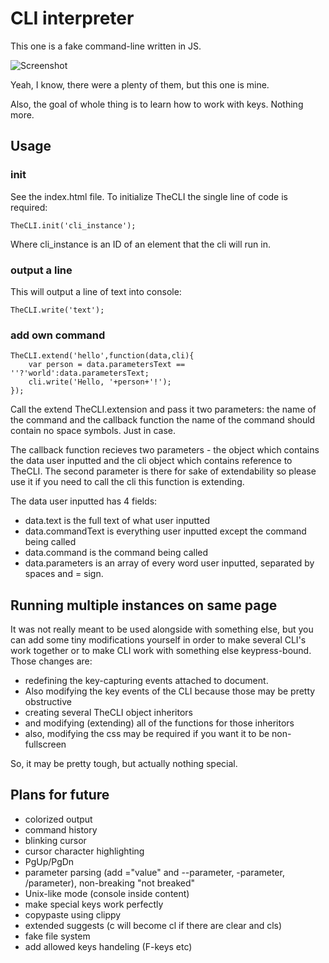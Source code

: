 CLI interpreter
===

This one is a fake command-line written in JS.

![Screenshot](http://i.imgur.com/UJuIrgb.png)

Yeah, I know, there were a plenty of them, but this one is mine.

Also, the goal of whole thing is to learn how to work with keys. Nothing more.

Usage
---

### init

See the index.html file. To initialize TheCLI the single line of code is required:

    TheCLI.init('cli_instance');

Where cli_instance is an ID of an element that the cli will run in.

### output a line

This will output a line of text into console:

    TheCLI.write('text');

### add own command

    TheCLI.extend('hello',function(data,cli){
        var person = data.parametersText == ''?'world':data.parametersText;
        cli.write('Hello, '+person+'!');
    });

Call the extend TheCLI.extension and pass it two parameters: the name of the command and the callback function
the name of the command should contain no space symbols. Just in case.

The callback function recieves two parameters - the object which contains the data user inputted and the cli object
which contains reference to TheCLI. The second parameter is there for sake of extendability so please use it if you
need to call the cli this function is extending.

The data user inputted has 4 fields:

 - data.text is the full text of what user inputted
 - data.commandText is everything user inputted except the command being called
 - data.command is the command being called
 - data.parameters is an array of every word user inputted, separated by spaces and = sign.

Running multiple instances on same page
---
It was not really meant to be used alongside with something else, but you can add some tiny modifications yourself
in order to make several CLI's work together or to make CLI work with something else keypress-bound. Those changes are:

 - redefining the key-capturing events attached to document.
 - Also modifying the key events of the CLI because those may be pretty obstructive
 - creating several TheCLI object inheritors
 - and modifying (extending) all of the functions for those inheritors
 - also, modifying the css may be required if you want it to be non-fullscreen

So, it may be pretty tough, but actually nothing special.

Plans for future
---

 - colorized output
 - command history
 - blinking cursor
 - cursor character highlighting
 - PgUp/PgDn
 - parameter parsing (add ="value" and --parameter, -parameter, /parameter), non-breaking "not breaked"
 - Unix-like mode (console inside content)
 - make special keys work perfectly
 - copypaste using clippy
 - extended suggests (c will become cl if there are clear and cls)
 - fake file system
 - add allowed keys handeling (F-keys etc)
